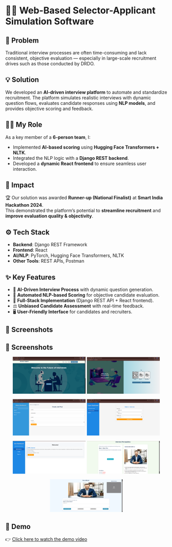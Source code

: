 # 🧑‍💻 Web-Based Selector-Applicant Simulation Software

## 📌 Problem
Traditional interview processes are often time-consuming and lack consistent, objective evaluation — especially in large-scale recruitment drives such as those conducted by DRDO.  

## 💡 Solution
We developed an **AI-driven interview platform** to automate and standardize recruitment. The platform simulates realistic interviews with dynamic question flows, evaluates candidate responses using **NLP models**, and provides objective scoring and feedback.  

## 👨‍💻 My Role
As a key member of a **6-person team**, I:
- Implemented **AI-based scoring** using **Hugging Face Transformers + NLTK**.  
- Integrated the NLP logic with a **Django REST backend**.  
- Developed a **dynamic React frontend** to ensure seamless user interaction.  

## 🚀 Impact
🏆 Our solution was awarded **Runner-up (National Finalist)** at **Smart India Hackathon 2024**.  
This demonstrated the platform’s potential to **streamline recruitment** and **improve evaluation quality & objectivity**.  

## ⚙️ Tech Stack
- **Backend**: Django REST Framework  
- **Frontend**: React  
- **AI/NLP**: PyTorch, Hugging Face Transformers, NLTK  
- **Other Tools**: REST APIs, Postman  

## ✨ Key Features
- 🤖 **AI-Driven Interview Process** with dynamic question generation.  
- 📝 **Automated NLP-based Scoring** for objective candidate evaluation.  
- 🔄 **Full-Stack Implementation** (Django REST API + React frontend).  
- ⚖️ **Unbiased Candidate Assessment** with real-time feedback.  
- 🖥️ **User-Friendly Interface** for candidates and recruiters.  

## 📸 Screenshots  

## 📸 Screenshots  

<p align="center">
  <img src="assets/screenshots/Home.png" alt="Home" width="45%"/>
  <img src="assets/screenshots/users.png" alt="Users" width="45%"/>
</p>

<p align="center">
  <img src="assets/screenshots/admindashboard.png" alt="Admin Dashboard" width="45%"/>
  <img src="assets/screenshots/expertdashboard.png" alt="Expert Dashboard" width="45%"/>
</p>

<p align="center">
  <img src="assets/screenshots/userdashboard.png" alt="User Dashboard" width="45%"/>
  <img src="assets/screenshots/capatability.png" alt="Capability" width="45%"/>
</p>

<p align="center">
  <img src="assets/screenshots/boardroom.png" alt="Boardroom" width="45%"/>
</p>


## 🎥 Demo  

👉 [Click here to watch the demo video](https://drive.google.com/file/d/1E0QlPjgSrB2gE_qp_TCiTfsk8hIpV-uD/view?usp=drive_link)  
